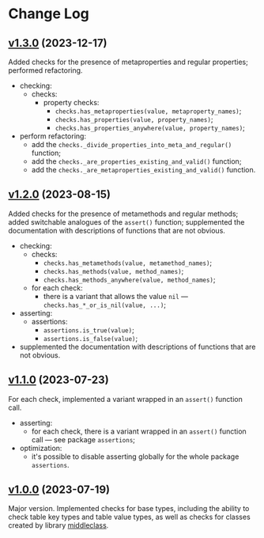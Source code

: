# Change Log

## [v1.3.0](https://github.com/thewizardplusplus/luatypechecks/tree/v1.3.0) (2023-12-17)

Added checks for the presence of metaproperties and regular properties; performed refactoring.

- checking:
  - checks:
    - property checks:
      - `checks.has_metaproperties(value, metaproperty_names)`;
      - `checks.has_properties(value, property_names)`;
      - `checks.has_properties_anywhere(value, property_names)`;
- perform refactoring:
  - add the `checks._divide_properties_into_meta_and_regular()` function;
  - add the `checks._are_properties_existing_and_valid()` function;
  - add the `checks._are_metaproperties_existing_and_valid()` function.

## [v1.2.0](https://github.com/thewizardplusplus/luatypechecks/tree/v1.2.0) (2023-08-15)

Added checks for the presence of metamethods and regular methods; added switchable analogues of the `assert()` function; supplemented the documentation with descriptions of functions that are not obvious.

- checking:
  - checks:
    - `checks.has_metamethods(value, metamethod_names)`;
    - `checks.has_methods(value, method_names)`;
    - `checks.has_methods_anywhere(value, method_names)`;
  - for each check:
    - there is a variant that allows the value `nil` &mdash; `checks.has_*_or_is_nil(value, ...)`;
- asserting:
  - assertions:
    - `assertions.is_true(value)`;
    - `assertions.is_false(value)`;
- supplemented the documentation with descriptions of functions that are not obvious.

## [v1.1.0](https://github.com/thewizardplusplus/luatypechecks/tree/v1.1.0) (2023-07-23)

For each check, implemented a variant wrapped in an `assert()` function call.

- asserting:
  - for each check, there is a variant wrapped in an `assert()` function call &mdash; see package `assertions`;
- optimization:
  - it's possible to disable asserting globally for the whole package `assertions`.

## [v1.0.0](https://github.com/thewizardplusplus/luatypechecks/tree/v1.0.0) (2023-07-19)

Major version. Implemented checks for base types, including the ability to check table key types and table value types, as well as checks for classes created by library [middleclass](https://github.com/kikito/middleclass).
